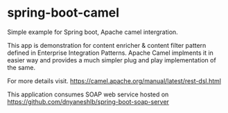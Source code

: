 # spring-boot-camel
Simple example for Spring boot, Apache camel intergration.

This app is demonstration for content enricher & content filter pattern defined in Enterprise Integration Patterns. Apache Camel implments it in easier way and provides a much simpler plug and play implementation of the same. 

For more details visit. https://camel.apache.org/manual/latest/rest-dsl.html


This application consumes SOAP web service hosted on https://github.com/dnyaneshlb/spring-boot-soap-server
